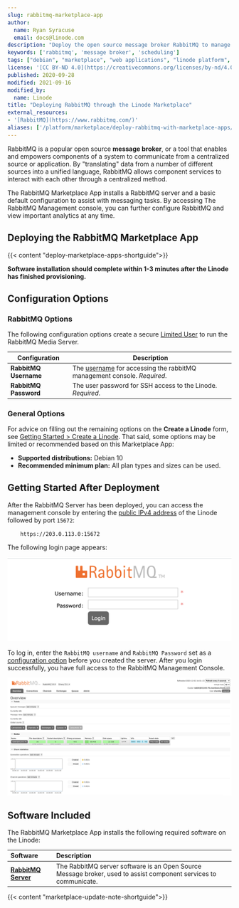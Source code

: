 ```yaml
---
slug: rabbitmq-marketplace-app
author:
  name: Ryan Syracuse
  email: docs@linode.com
description: "Deploy the open source message broker RabbitMQ to manage sending and receiving data using Marketplace Apps."
keywords: ['rabbitmq', 'message broker', 'scheduling']
tags: ["debian", "marketplace", "web applications", "linode platform", "cloud manager"]
license: '[CC BY-ND 4.0](https://creativecommons.org/licenses/by-nd/4.0)'
published: 2020-09-28
modified: 2021-09-16
modified_by:
  name: Linode
title: "Deploying RabbitMQ through the Linode Marketplace"
external_resources:
- '[RabbitMQ](https://www.rabbitmq.com/)'
aliases: ['/platform/marketplace/deploy-rabbitmq-with-marketplace-apps/', '/platform/marketplace/deploy-rabbitmq-with-one-click-apps/','/guides/deploy-rabbitmq-with-one-click-apps/','/guides/deploy-rabbitmq-server-with-marketplace-apps/','/guides/deploy-rabbitmq-with-marketplace-apps']
---
```


RabbitMQ is a popular open source **message broker**, or a tool that enables and empowers components of a system to communicate from a centralized source or application. By "translating" data from a number of different sources into a unified language, RabbitMQ allows component services to interact with each other through a centralized method.

The RabbitMQ Marketplace App installs a RabbitMQ server and a basic default configuration to assist with messaging tasks. By accessing The RabbitMQ Management console, you can further configure RabbitMQ and view important analytics at any time.

## Deploying the RabbitMQ Marketplace App

{{< content "deploy-marketplace-apps-shortguide">}}

**Software installation should complete within 1-3 minutes after the Linode has finished provisioning.**

## Configuration Options

### RabbitMQ Options

The following configuration options create a secure [Limited User](/docs/security/basics/securing-your-server/#add-a-limited-user-account) to run the RabbitMQ Media Server.

| **Configuration** | **Description** |
|--------------|------------|
| **RabbitMQ Username** | The [username](/docs/security/basics/securing-your-server/#add-a-limited-user-account) for accessing the rabbitMQ management console. *Required*. |
| **RabbitMQ Password** | The user password for SSH access to the Linode. *Required*. |

### General Options

For advice on filling out the remaining options on the **Create a Linode** form, see [Getting Started > Create a Linode](/docs/guides/getting-started/#create-a-linode). That said, some options may be limited or recommended based on this Marketplace App:

- **Supported distributions:** Debian 10
- **Recommended minimum plan:** All plan types and sizes can be used.

## Getting Started After Deployment

After the RabbitMQ Server has been deployed, you can access the management console by entering the [public IPv4 address](/docs/guides/find-your-linodes-ip-address/) of the Linode followed by port `15672`:

        https://203.0.113.0:15672

The following login page appears:

![RabbitMQ Login](rabbitmq-login.png "RabbitMQ Login.")

To log in, enter the `RabbitMQ username` and `RabbitMQ Password` set as a [configuration option](#RabbitMQ-Marketplace-App-Options) before you created the server. After you login successfully, you have full access to the RabbitMQ Management Console.

![RabbitMQ Management Console](rabbitmq-management.png "RabbitMQ Management Console.")

## Software Included

The RabbitMQ Marketplace App installs the following required software on the Linode:

| **Software** | **Description** |
|:--------------|:------------|
| [**RabbitMQ Server**](https://www.rabbitmq.com/download.html) | The RabbitMQ server software is an Open Source Message broker, used to assist component services to communicate. |

{{< content "marketplace-update-note-shortguide">}}





